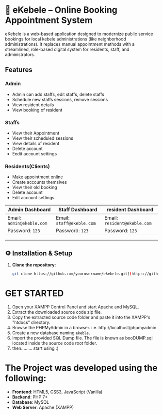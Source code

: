 # 🏡 eKebele – Online Booking Appointment System

eKebele is a web-based application designed to modernize public service bookings for local kebele administrations (like neighborhood administrations). It replaces manual appointment methods with a streamlined, role-based digital system for residents, staff, and administrators.

## Features

### Admin
  
- Admin can add staffs, edit staffs, delete staffs    
- Schedule new staffs sessions, remove sessions   
- View resident details    
- View booking of resident    
    
    
 
 
### Staffs

- View their Appointment
- View their scheduled sessions
- View details of resident
- Delete account    
- Eedit account settings
    

    
### Residents(Clients)
  
  - Make appointment online
  - Create accounts themslves
  - View their old booking
  - Delete account
  - Edit account settings    

    
| Admin Dashboard | Staff Dashboard | resident Dashboard |
| -------| -------| -------|
| Email: `admin@ekeble.com` | Email: `staff@ekeble.com` |   Email: `resident@ekeble.com` | 
| Password: `123` |  Password: `123` |  Password: `123` |



-----------------------------------------------
## ⚙️ Installation & Setup

1. **Clone the repository:**
   ```bash
   git clone https://github.com/yourusername/ekebele.git](https://github.com/llyas36/keble-appointment-system.git


# GET STARTED

1. Open your XAMPP Control Panel and start Apache and MySQL.
2. Extract the downloaded source code zip file.
3. Copy the extracted source code folder and paste it into the XAMPP's "htdocs" directory.
4. Browse the PHPMyAdmin in a browser. i.e. http://localhost/phpmyadmin
5. Create a new database naming `ekeble`.
6. Import the provided SQL Dump file. The file is known as booDUMP.sql  located inside the source code root folder.
7. then......... start using :)


# The Project was developed using the following:

- **Frontend**: HTML5, CSS3, JavaScript (Vanilla)
- **Backend**: PHP 7+
- **Database**: MySQL 
- **Web Server**: Apache (XAMPP)





